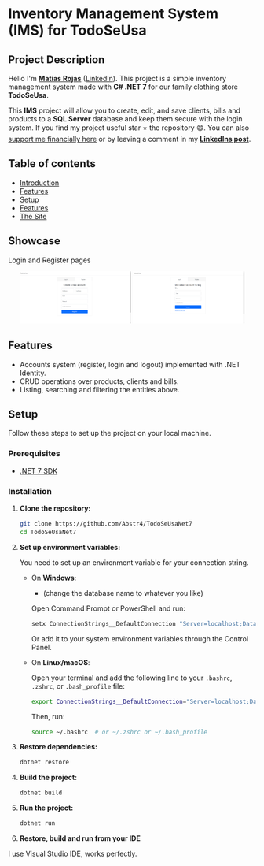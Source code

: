 # Inventory Management System (IMS) for TodoSeUsa

Project Description
-------------------
Hello I'm **[Matias Rojas](https://www.linkedin.com/in/matiasrojasmargaritini/)** ([LinkedIn](https://www.linkedin.com/in/matiasrojasmargaritini/)). This project is a simple inventory management system made with **C# .NET 7** for our family clothing store **TodoSeUsa**.

  This **IMS** project will allow you to create, edit, and save clients, bills and products to a **SQL Server** database and keep them secure with the login system. If you find my project useful star :star: the repository :smile:. You can also [support me financially here]() or by leaving a comment in my **[LinkedIns post]()**. 

## Table of contents
* [Introduction](#project-description)
* [Features](#features)
* [Setup](#setup)
* [Features](#features)
* [The Site](#the-site)

## Showcase

<div>
  Login and Register pages
  <p align="center">
    <img src="TodoSeUsaNet7/Images/RegisterScreen.png" alt="Register View" width="45%" />
    <img src="TodoSeUsaNet7/Images/LoginScreen.png" alt="Login View" width="45%" />
  </p>
</div>


## Features

- Accounts system (register, login and logout) implemented with .NET Identity.
- CRUD operations over products, clients and bills.
- Listing, searching and filtering the entities above.

## Setup

Follow these steps to set up the project on your local machine.

### Prerequisites

- [.NET 7 SDK](https://dotnet.microsoft.com/download/dotnet/7.0)

### Installation

1. **Clone the repository:**

    ```sh
    git clone https://github.com/Abstr4/TodoSeUsaNet7
    cd TodoSeUsaNet7
    ```

2. **Set up environment variables:**

    You need to set up an environment variable for your connection string.

    - On **Windows**:

      - (change the database name to whatever you like)
      
      Open Command Prompt or PowerShell and run:

      ```sh
      setx ConnectionStrings__DefaultConnection "Server=localhost;Database=TodoSeUsaNet7;Trusted_Connection=True;MultipleActiveResultSets=true;TrustServerCertificate=true"
      ``` 

      Or add it to your system environment variables through the Control Panel.

    - On **Linux/macOS**:

      Open your terminal and add the following line to your `.bashrc`, `.zshrc`, or `.bash_profile` file:

      ```sh
      export ConnectionStrings__DefaultConnection="Server=localhost;Database=TodoSeUsaNet7;Trusted_Connection=True;MultipleActiveResultSets=true;TrustServerCertificate=true"
      ```

      Then, run:

      ```sh
      source ~/.bashrc  # or ~/.zshrc or ~/.bash_profile
      ```

3. **Restore dependencies:**

    ```sh
    dotnet restore
    ```

4. **Build the project:**

    ```sh
    dotnet build
    ```

5. **Run the project:**

    ```sh
    dotnet run
    ```
    
6. **Restore, build and run from your IDE**

  I use Visual Studio IDE, works perfectly.

## 



